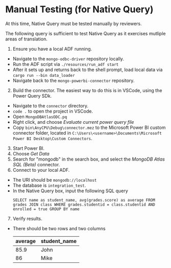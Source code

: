 # Manual Testing (for Native Query)

At this time, Native Query must be tested manually by reviewers.

The following query is sufficient to test Native Query as it exercises mutliple areas of translation.

1. Ensure you have a local ADF running.
- Navigate to the `mongo-odbc-driver` repository locally.
- Run the ADF script via `./resources/run_adf start`
- After it sets up and returns back to the shell prompt, load local data via `cargo run --bin data_loader`
- Navigate back to the `mongo-powerbi-connector` repository.

2. Build the connector. The easiest way to do this is in VSCode, using the Power Query SDk.
- Navigate to the `connector` directory.
- `code .` to open the project in VSCode.
- Open `MongoDBAtlasODC.pq`
- Right click, and choose *Evaluate current power query file*
- Copy `bin\AnyCPU\Debug\connector.mez` to the Microsoft Power BI custom connector folder, located in `C:\Users\<username>\Documents\Microsoft Power BI Desktop\Custom Connectors`.

3. Start Power BI.
4. Choose *Get Data*
5. Search for "mongodb" in the search box, and select the *MongoDB Atlas SQL (Beta)* connector.
6. Connect to your local ADF. 
- The URI should be `mongodb://localhost` 
- The database is `integration_test`.
- In the Native Query box, input the following SQL query
  ```
  SELECT name as student_name, avg(grades.score) as average FROM grades JOIN class WHERE grades.studentid = class.studentid AND enrolled = true GROUP BY name
  ```

7. Verify results.
- There should be two rows and two columns

    |average | student_name |
    |--------|--------------|
    | 85.9 | John |
    | 86 | Mike   |
